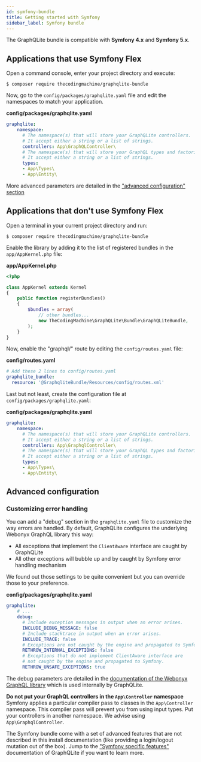 ```yaml
---
id: symfony-bundle
title: Getting started with Symfony
sidebar_label: Symfony bundle
---
```


The GraphQLite bundle is compatible with **Symfony 4.x** and **Symfony 5.x**.

## Applications that use Symfony Flex

Open a command console, enter your project directory and execute:

```console
$ composer require thecodingmachine/graphqlite-bundle
```

Now, go to the `config/packages/graphqlite.yaml` file and edit the namespaces to match your application.

**config/packages/graphqlite.yaml**
```yaml
graphqlite:
    namespace:
      # The namespace(s) that will store your GraphQLite controllers.
      # It accept either a string or a list of strings.
      controllers: App\GraphQLController\
      # The namespace(s) that will store your GraphQL types and factories.
      # It accept either a string or a list of strings.
      types: 
      - App\Types\
      - App\Entity\
```

More advanced parameters are detailed in the ["advanced configuration" section](#advanced-configuration)

## Applications that don't use Symfony Flex

Open a terminal in your current project directory and run:

```console
$ composer require thecodingmachine/graphqlite-bundle
```

Enable the library by adding it to the list of registered bundles in the `app/AppKernel.php` file:

**app/AppKernel.php**
```php
<?php

class AppKernel extends Kernel
{
    public function registerBundles()
    {
        $bundles = array(
            // other bundles...
            new TheCodingMachine\GraphQLite\Bundle\GraphQLiteBundle,
        );
    }
}
```

Now, enable the "graphql/" route by editing the `config/routes.yaml` file:

**config/routes.yaml**
```yaml
# Add these 2 lines to config/routes.yaml
graphqlite_bundle:
  resource: '@GraphqliteBundle/Resources/config/routes.xml'
```

Last but not least, create the configuration file at `config/packages/graphqlite.yaml`:

**config/packages/graphqlite.yaml**
```yaml
graphqlite:
    namespace:
      # The namespace(s) that will store your GraphQLite controllers.
      # It accept either a string or a list of strings.
      controllers: App\GraphqlController\
      # The namespace(s) that will store your GraphQL types and factories.
      # It accept either a string or a list of strings.
      types: 
      - App\Types\
      - App\Entity\
```

## Advanced configuration

### Customizing error handling

You can add a "debug" section in the `graphqlite.yaml` file to customize the way errors are handled.
By default, GraphQLite configures the underlying Webonyx GraphQL library this way:

- All exceptions that implement the `ClientAware` interface are caught by GraphQLite
- All other exceptions will bubble up and by caught by Symfony error handling mechanism

We found out those settings to be quite convenient but you can override those to your preference.

**config/packages/graphqlite.yaml**
```yaml
graphqlite:
    # ...
    debug:
      # Include exception messages in output when an error arises.
      INCLUDE_DEBUG_MESSAGE: false
      # Include stacktrace in output when an error arises.
      INCLUDE_TRACE: false
      # Exceptions are not caught by the engine and propagated to Symfony.
      RETHROW_INTERNAL_EXCEPTIONS: false
      # Exceptions that do not implement ClientAware interface are 
      # not caught by the engine and propagated to Symfony.
      RETHROW_UNSAFE_EXCEPTIONS: true
```

The debug parameters are detailed in the [documentation of the Webonyx GraphQL library](https://webonyx.github.io/graphql-php/error-handling/)
which is used internally by GraphQLite.

<div class="alert alert-warning"><strong>Do not put your GraphQL controllers in the <code>App\Controller</code> namespace</strong>
Symfony applies a particular compiler pass to classes in the <code>App\Controller</code> namespace. This compiler pass will prevent you
from using input types. Put your controllers in another namespace. We advise using <code>App\GraphqlController</code>.
</div>

The Symfony bundle come with a set of advanced features that are not described in this install documentation (like providing a login/logout mutation out of the box).
Jump to the ["Symfony specific features"](symfony-bundle-advanced.md) documentation of GraphQLite if you want to learn more.
